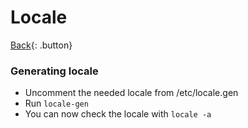# Locale

[Back](../index.md){: .button}

### Generating locale

- Uncomment the needed locale from /etc/locale.gen
- Run `locale-gen`
- You can now check the locale with `locale -a`

